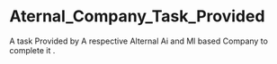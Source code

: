 # Aternal_Company_Task_Provided
A task Provided by A respective Alternal Ai and Ml based Company to complete it .
